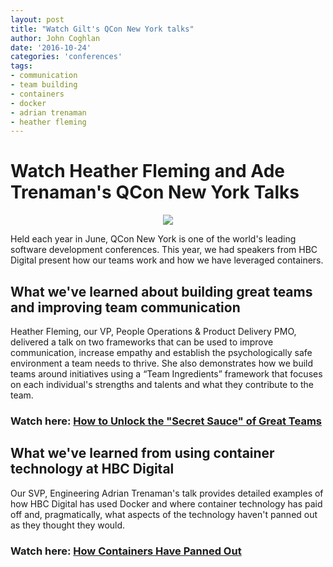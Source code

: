 ```yaml
---
layout: post
title: "Watch Gilt's QCon New York talks"
author: John Coghlan
date: '2016-10-24'
categories: 'conferences'
tags:
- communication
- team building
- containers
- docker
- adrian trenaman
- heather fleming
---
```


# Watch Heather Fleming and Ade Trenaman's QCon New York Talks 

<p align="center">
<img src="http://i.imgur.com/0T3BqJf.jpg">
</p>

Held each year in June, QCon New York is one of the world's leading software development conferences. This year, we had speakers from HBC Digital present how our teams work and how we have leveraged containers. 

## What we've learned about building great teams and improving team communication

Heather Fleming, our VP, People Operations & Product Delivery PMO, delivered a talk on two frameworks that can be used to improve communication, increase empathy and establish the psychologically safe environment a team needs to thrive. She also demonstrates how we build teams around initiatives using a “Team Ingredients” framework that focuses on each individual's strengths and talents and what they contribute to the team.

### Watch here: [How to Unlock the "Secret Sauce" of Great Teams](https://www.infoq.com/presentations/gilt-team-communication)

## What we've learned from using container technology at HBC Digital

Our SVP, Engineering Adrian Trenaman's talk provides detailed examples of how HBC Digital has used Docker and where container technology has paid off and, pragmatically, what aspects of the technology haven't panned out as they thought they would.

### Watch here: [How Containers Have Panned Out](https://www.infoq.com/presentations/hbc-containers)
